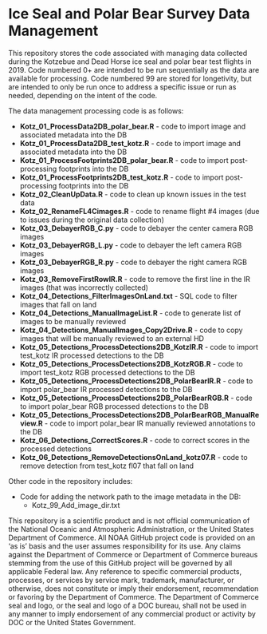 # Ice Seal and Polar Bear Survey Data Management

This repository stores the code associated with managing data collected during the Kotzebue and Dead Horse ice seal and polar bear test flights in 2019. Code numbered 0+ are intended to be run sequentially as the data are available for processing. Code numbered 99 are stored for longetivity, but are intended to only be run once to address a specific issue or run as needed, depending on the intent of the code.

The data management processing code is as follows:
* **Kotz_01_ProcessData2DB_polar_bear.R** - code to import image and associated metadata into the DB
* **Kotz_01_ProcessData2DB_test_kotz.R** - code to import image and associated metadata into the DB
* **Kotz_01_ProcessFootprints2DB_polar_bear.R** - code to import post-processing footprints into the DB
* **Kotz_01_ProcessFootprints2DB_test_kotz.R** - code to import post-processing footprints into the DB
* **Kotz_02_CleanUpData.R** - code to clean up known issues in the test data
* **Kotz_02_RenameFL4Cimages.R** - code to rename flight #4 images (due to issues during the original data collection)
* **Kotz_03_DebayerRGB_C.py** - code to debayer the center camera RGB images
* **Kotz_03_DebayerRGB_L.py** - code to debayer the left camera RGB images
* **Kotz_03_DebayerRGB_R.py** - code to debayer the right camera RGB images
* **Kotz_03_RemoveFirstRowIR.R** - code to remove the first line in the IR images (that was incorrectly collected)
* **Kotz_04_Detections_FilterImagesOnLand.txt** - SQL code to filter images that fall on land
* **Kotz_04_Detections_ManualImageList.R** - code to generate list of images to be manually reviewed
* **Kotz_04_Detections_ManualImages_Copy2Drive.R** - code to copy images that will be manually reviewed to an external HD
* **Kotz_05_Detections_ProcessDetections2DB_KotzIR.R** - code to import test_kotz IR processed detections to the DB
* **Kotz_05_Detections_ProcessDetections2DB_KotzRGB.R** - code to import test_kotz RGB processed detections to the DB
* **Kotz_05_Detections_ProcessDetections2DB_PolarBearIR.R** - code to import polar_bear IR processed detections to the DB
* **Kotz_05_Detections_ProcessDetections2DB_PolarBearRGB.R** - code to import polar_bear RGB processed detections to the DB
* **Kotz_05_Detections_ProcessDetections2DB_PolarBearRGB_ManualReview.R** - code to import polar_bear IR manually reviewed annotations to the DB
* **Kotz_06_Detections_CorrectScores.R** - code to correct scores in the processed detections
* **Kotz_06_Detections_RemoveDetectionsOnLand_kotz07.R** - code to remove detection from test_kotz fl07 that fall on land

Other code in the repository includes:
* Code for adding the network path to the image metadata in the DB:
	* Kotz_99_Add_image_dir.txt

This repository is a scientific product and is not official communication of the National Oceanic and Atmospheric Administration, or the United States Department of Commerce. All NOAA GitHub project code is provided on an ‘as is’ basis and the user assumes responsibility for its use. Any claims against the Department of Commerce or Department of Commerce bureaus stemming from the use of this GitHub project will be governed by all applicable Federal law. Any reference to specific commercial products, processes, or services by service mark, trademark, manufacturer, or otherwise, does not constitute or imply their endorsement, recommendation or favoring by the Department of Commerce. The Department of Commerce seal and logo, or the seal and logo of a DOC bureau, shall not be used in any manner to imply endorsement of any commercial product or activity by DOC or the United States Government.